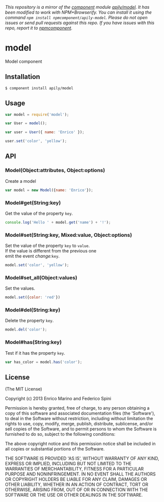 *This repository is a mirror of the [component](http://component.io) module [apily/model](http://github.com/apily/model). It has been modified to work with NPM+Browserify. You can install it using the command `npm install npmcomponent/apily-model`. Please do not open issues or send pull requests against this repo. If you have issues with this repo, report it to [npmcomponent](https://github.com/airportyh/npmcomponent).*
# model

Model component

## Installation

    $ component install apily/model

## Usage

```js
var model = require('model');

var User = model();

var user = User({ name: 'Enrico' });

user.set('color', 'yellow');
```

## API

### Model(Object:attributes, Object:options)

Create a model

```js
var model = new Model({name: 'Enrico'});
```

### Model#get(String:key)

Get the value of the property `key`.

```js
console.log('Hello ' + model.get('name') + '!');
```

### Model#set(String:key, Mixed:value, Object:options)

Set the value of the property `key` to `value`.  
If the value is different from the previous one   
emit the event *change:*`key`.

```js
model.set('color', 'yellow');
```

### Model#set_all(Object:values)

Set the values.

```js
model.set({color: 'red'})
```

### Model#del(String:key)

Delete the property `key`.

```js
model.del('color');
```

### Model#has(String:key)

Test if it has the property `key`.

```js
var has_color = model.has('color');
```


## License

(The MIT License)

Copyright (c) 2013 Enrico Marino and Federico Spini

Permission is hereby granted, free of charge, to any person obtaining
a copy of this software and associated documentation files (the
'Software'), to deal in the Software without restriction, including
without limitation the rights to use, copy, modify, merge, publish,
distribute, sublicense, and/or sell copies of the Software, and to
permit persons to whom the Software is furnished to do so, subject to
the following conditions:

The above copyright notice and this permission notice shall be
included in all copies or substantial portions of the Software.

THE SOFTWARE IS PROVIDED 'AS IS', WITHOUT WARRANTY OF ANY KIND,
EXPRESS OR IMPLIED, INCLUDING BUT NOT LIMITED TO THE WARRANTIES OF
MERCHANTABILITY, FITNESS FOR A PARTICULAR PURPOSE AND NONINFRINGEMENT.
IN NO EVENT SHALL THE AUTHORS OR COPYRIGHT HOLDERS BE LIABLE FOR ANY
CLAIM, DAMAGES OR OTHER LIABILITY, WHETHER IN AN ACTION OF CONTRACT,
TORT OR OTHERWISE, ARISING FROM, OUT OF OR IN CONNECTION WITH THE
SOFTWARE OR THE USE OR OTHER DEALINGS IN THE SOFTWARE.
